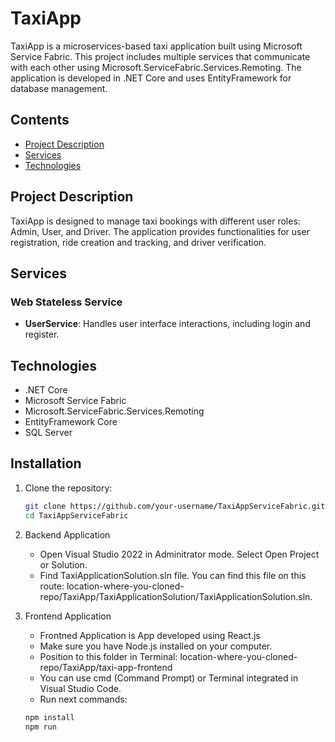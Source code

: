 # TaxiApp

TaxiApp is a microservices-based taxi application built using Microsoft Service Fabric. This project includes multiple services that communicate with each other using Microsoft.ServiceFabric.Services.Remoting. The application is developed in .NET Core and uses EntityFramework for database management.

## Contents

- [Project Description](#project-description)
- [Services](#services)
- [Technologies](#technologies)

## Project Description

TaxiApp is designed to manage taxi bookings with different user roles: Admin, User, and Driver. The application provides functionalities for user registration, ride creation and tracking, and driver verification.

## Services

### Web Stateless Service

- **UserService**: Handles user interface interactions, including login and register.

## Technologies

- .NET Core
- Microsoft Service Fabric
- Microsoft.ServiceFabric.Services.Remoting
- EntityFramework Core
- SQL Server

## Installation

1. Clone the repository:

   ```bash
   git clone https://github.com/your-username/TaxiAppServiceFabric.git
   cd TaxiAppServiceFabric

   ```

2. Backend Application

   - Open Visual Studio 2022 in Adminitrator mode. Select Open Project or Solution.
   - Find TaxiApplicationSolution.sln file. You can find this file on this route: location-where-you-cloned-repo/TaxiApp/TaxiApplicationSolution/TaxiApplicationSolution.sln.

3. Frontend Application
   - Frontned Application is App developed using React.js
   - Make sure you have Node.js installed on your computer.
   - Position to this folder in Terminal: location-where-you-cloned-repo/TaxiApp/taxi-app-frontend
   - You can use cmd (Command Prompt) or Terminal integrated in Visual Studio Code.
   - Run next commands:
   ```bash
   npm install
   npm run
   ```
